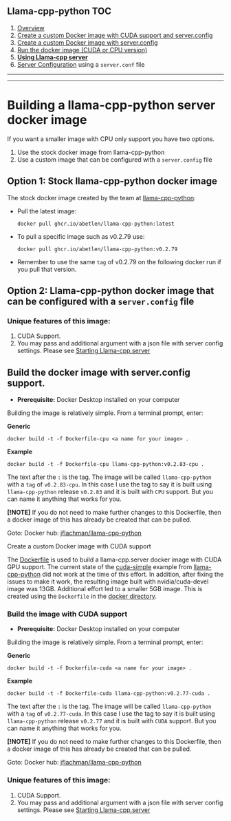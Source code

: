 ## Llama-cpp-python TOC
1. [Overview](README.md)
2. [Create a custom Docker image with CUDA support and server.config](docker-build-llama-cpp-GPU.md)
3. [Create a custom Docker image with server.config](docker-build-llama-cpp-CPU.md)
4. [Run the docker image (CUDA or CPU version)](startup-llama-cpp-docker.md)
5. **[Using Llama-cpp server](llama-cpp.md)**
6. [Server Configuration](server_config.md) using a `server.conf` file

---------
---------

# Building a llama-cpp-python server docker image

If you want a smaller image with CPU only support you have two options.

1. Use the stock docker image from llama-cpp-python
2. Use a custom image that can be configured with a `server.config` file

## Option 1: Stock llama-cpp-python docker image

The stock docker image created by the team at [llama-cpp-python](https://github.com/abetlen/llama-cpp-python):

- Pull the latest image:

      docker pull ghcr.io/abetlen/llama-cpp-python:latest

- To pull a specific image such as v0.2.79 use:

      docker pull ghcr.io/abetlen/llama-cpp-python:v0.2.79

- Remember to use the same `tag` of v0.2.79 on the following docker run if you pull that version. 


## Option 2: Llama-cpp-python docker image that can be configured with a `server.config` file

### Unique features of this image:

1. CUDA Support.
2. You may pass and additional argument with a json file with server config settings.  Please see [Starting Llama-cpp.server](starting-llama-cpp.md)

## Build the docker image with server.config support.

- **Prerequisite:** Docker Desktop installed on your computer

Building the image is relatively simple.  From a terminal prompt, enter:

**Generic** 

    docker build -t -f Dockerfile-cpu <a name for your image> .

**Example**

    docker build -t -f Dockerfile-cpu llama-cpp-python:v0.2.83-cpu .

The text after the `:` is the tag.  The image will be called `llama-cpp-python` with a `tag` of `v0.2.83-cpu`.  In this case I use the tag to say it is built using `llama-cpp-python` release `v0.2.83` and it is built with `CPU` support.  But you can name it anything that works for you.

**[!NOTE]**
If you do not need to make further changes to this Dockerfile, then a docker image of this has already be created that can be pulled.

Goto: Docker hub: [jflachman/llama-cpp-python](https://hub.docker.com/repository/docker/jflachman/llama-cpp-python/general)































Create a custom Docker image with CUDA support

The [Dockerfile](docker/Dockerfile-cuda) is used to build a llama-cpp.server docker image with CUDA GPU support.  The current state of the [cuda-simple](https://github.com/abetlen/llama-cpp-python/tree/main/docker/cuda_simple) example from [llama-cpp-python](https://github.com/abetlen/llama-cpp-python/) did not work at the time of this effort.  In addition, after fixing the issues to make it work, the resulting image built with nvidia/cuda-devel image was 13GB.  Additional effort led to a smaller 5GB image.  This is created using the `Dockerfile` in the [docker directory](docker).

### Build the image with CUDA support

- **Prerequisite:** Docker Desktop installed on your computer

Building the image is relatively simple.  From a terminal prompt, enter:

**Generic** 

    docker build -t -f Dockerfile-cuda <a name for your image> .

**Example**

    docker build -t -f Dockerfile-cuda llama-cpp-python:v0.2.77-cuda .

The text after the `:` is the tag.  The image will be called `llama-cpp-python` with a `tag` of `v0.2.77-cuda`.  In this case I use the tag to say it is built using `llama-cpp-python` release `v0.2.77` and it is built with `CUDA` support.  But you can name it anything that works for you.

**[!NOTE]**
If you do not need to make further changes to this Dockerfile, then a docker image of this has already be created that can be pulled.

Goto: Docker hub: [jflachman/llama-cpp-python](https://hub.docker.com/repository/docker/jflachman/llama-cpp-python/general)

### Unique features of this image:

1. CUDA Support.
2. You may pass and additional argument with a json file with server config settings.  Please see [Starting Llama-cpp.server](starting-llama-cpp.md)
   